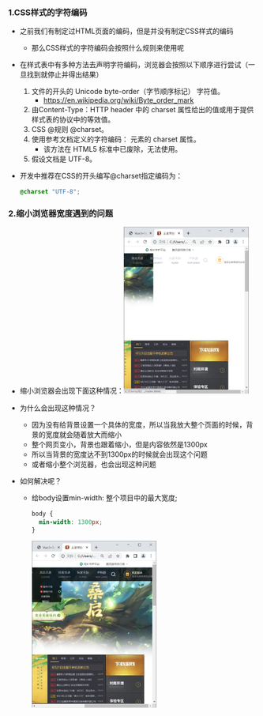 ### 1.CSS样式的字符编码

- 之前我们有制定过HTML页面的编码，但是并没有制定CSS样式的编码

  - 那么CSS样式的字符编码会按照什么规则来使用呢

- 在样式表中有多种方法去声明字符编码，浏览器会按照以下顺序进行尝试（一旦找到就停止并得出结果）

  1. 文件的开头的 Unicode byte-order（字节顺序标记） 字符值。
     - https://en.wikipedia.org/wiki/Byte_order_mark
  2. 由Content-Type：HTTP header 中的 charset 属性给出的值或用于提供样式表的协议中的等效值。
  3. CSS @规则 @charset。
  4. 使用参考文档定义的字符编码：  元素的 charset 属性。
     - 该方法在 HTML5 标准中已废除，无法使用。
  5. 假设文档是 UTF-8。

- 开发中推荐在CSS的开头编写@charset指定编码为：

  ```css
  @charset "UTF-8";
  ```

### 2.缩小浏览器宽度遇到的问题

- 缩小浏览器会出现下面这种情况：<img src="images/image-20220426193431887.png" alt="image-20220426193431887" style="zoom: 33%;" />

- 为什么会出现这种情况？

  - 因为没有给背景设置一个具体的宽度，所以当我放大整个页面的时候，背景的宽度就会随着放大而缩小
  - 整个网页变小，背景也跟着缩小，但是内容依然是1300px
  - 所以当背景的宽度达不到1300px的时候就会出现这个问题
  - 或者缩小整个浏览器，也会出现这种问题

- 如何解决呢？

  - 给body设置min-width: 整个项目中的最大宽度;

    ```css
    body {
      min-width: 1300px;
    }
    ```

    <img src="images/image-20220426193553525.png" alt="image-20220426193553525" style="zoom:33%;" />


